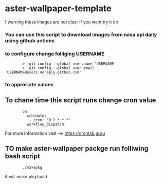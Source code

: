 # aster-wallpaper-template

! warning these images are not clear if you want try it on 

### You can use this script to download images from nasa api daily using github actions
### to configure change folliging USERNAME
            >  git config --global user.name 'USERNAME'
            >  git config --global user.email 'USERNAME@users.noreply.github.com'
###      to approriate values
   
   
## To chane time this script runs change cron value 
            on:
              schedule:
               - cron: "0 2 * * *"
              workflow_dispatch:
For more information visit --> https://crontab.guru


## TO make aster-wallpaper packge run folliwing bash script
            ./makepkg
            
it will make pkg build
